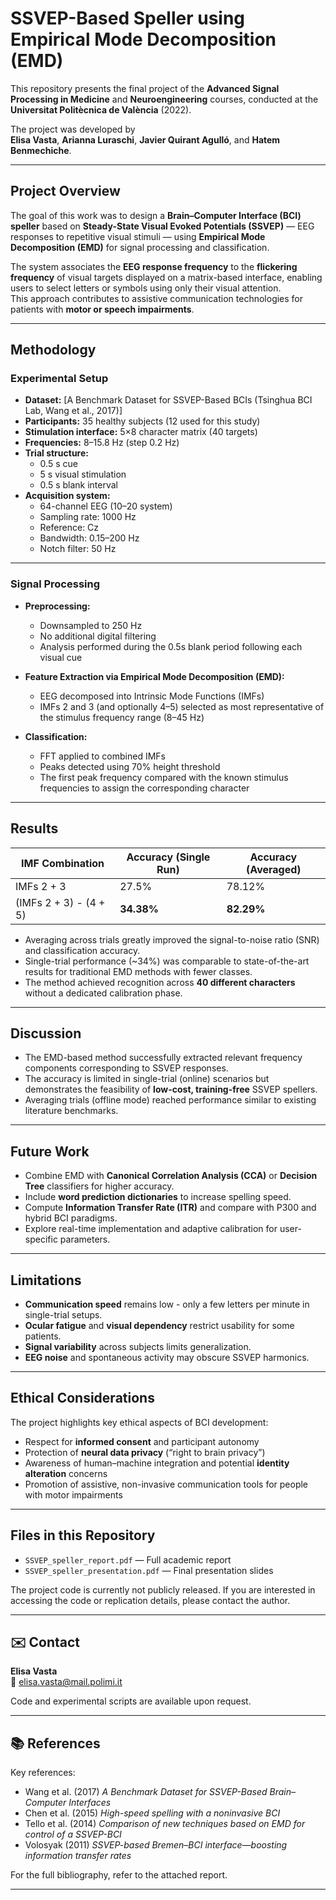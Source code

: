 # SSVEP-Based Speller using Empirical Mode Decomposition (EMD)

This repository presents the final project of the **Advanced Signal Processing in Medicine** and **Neuroengineering** courses, conducted at the **Universitat Politècnica de València** (2022).  

The project was developed by  
**Elisa Vasta**, **Arianna Luraschi**, **Javier Quirant Agulló**, and **Hatem Benmechiche**.

---

## Project Overview

The goal of this work was to design a **Brain–Computer Interface (BCI) speller** based on **Steady-State Visual Evoked Potentials (SSVEP)** — EEG responses to repetitive visual stimuli — using **Empirical Mode Decomposition (EMD)** for signal processing and classification.

The system associates the **EEG response frequency** to the **flickering frequency** of visual targets displayed on a matrix-based interface, enabling users to select letters or symbols using only their visual attention.  
This approach contributes to assistive communication technologies for patients with **motor or speech impairments**.

---

## Methodology

### Experimental Setup
- **Dataset:** [A Benchmark Dataset for SSVEP-Based BCIs (Tsinghua BCI Lab, Wang et al., 2017)]  
- **Participants:** 35 healthy subjects (12 used for this study)  
- **Stimulation interface:** 5×8 character matrix (40 targets)  
- **Frequencies:** 8–15.8 Hz (step 0.2 Hz)  
- **Trial structure:**
  - 0.5 s cue  
  - 5 s visual stimulation  
  - 0.5 s blank interval  
- **Acquisition system:**  
  - 64-channel EEG (10–20 system)  
  - Sampling rate: 1000 Hz  
  - Reference: Cz  
  - Bandwidth: 0.15–200 Hz  
  - Notch filter: 50 Hz  

---

### Signal Processing

- **Preprocessing:**  
  - Downsampled to 250 Hz  
  - No additional digital filtering  
  - Analysis performed during the 0.5s blank period following each visual cue  

- **Feature Extraction via Empirical Mode Decomposition (EMD):**  
  - EEG decomposed into Intrinsic Mode Functions (IMFs)  
  - IMFs 2 and 3 (and optionally 4–5) selected as most representative of the stimulus frequency range (8–45 Hz)  

- **Classification:**  
  - FFT applied to combined IMFs  
  - Peaks detected using 70% height threshold  
  - The first peak frequency compared with the known stimulus frequencies to assign the corresponding character  

---

## Results

| IMF Combination | Accuracy (Single Run) | Accuracy (Averaged) |
|------------------|-----------------------|----------------------|
| IMFs 2 + 3       | 27.5%                | 78.12%               |
| (IMFs 2 + 3) - (4 + 5) | **34.38%**        | **82.29%**           |

- Averaging across trials greatly improved the signal-to-noise ratio (SNR) and classification accuracy.  
- Single-trial performance (~34%) was comparable to state-of-the-art results for traditional EMD methods with fewer classes.  
- The method achieved recognition across **40 different characters** without a dedicated calibration phase.

---

## Discussion

- The EMD-based method successfully extracted relevant frequency components corresponding to SSVEP responses.  
- The accuracy is limited in single-trial (online) scenarios but demonstrates the feasibility of **low-cost, training-free** SSVEP spellers.  
- Averaging trials (offline mode) reached performance similar to existing literature benchmarks.

---

## Future Work

- Combine EMD with **Canonical Correlation Analysis (CCA)** or **Decision Tree** classifiers for higher accuracy.  
- Include **word prediction dictionaries** to increase spelling speed.  
- Compute **Information Transfer Rate (ITR)** and compare with P300 and hybrid BCI paradigms.  
- Explore real-time implementation and adaptive calibration for user-specific parameters.

---

## Limitations

- **Communication speed** remains low - only a few letters per minute in single-trial setups.  
- **Ocular fatigue** and **visual dependency** restrict usability for some patients.  
- **Signal variability** across subjects limits generalization.  
- **EEG noise** and spontaneous activity may obscure SSVEP harmonics.  

---

## Ethical Considerations

The project highlights key ethical aspects of BCI development:
- Respect for **informed consent** and participant autonomy  
- Protection of **neural data privacy** (“right to brain privacy”)  
- Awareness of human–machine integration and potential **identity alteration** concerns  
- Promotion of assistive, non-invasive communication tools for people with motor impairments  

---

## Files in this Repository

- `SSVEP_speller_report.pdf` — Full academic report  
- `SSVEP_speller_presentation.pdf` — Final presentation slides  

The project code is currently not publicly released.
If you are interested in accessing the code or replication details, please contact the author.

---

## ✉️ Contact

**Elisa Vasta**  
📧 elisa.vasta@mail.polimi.it  

Code and experimental scripts are available upon request.

---

## 📚 References

Key references:
- Wang et al. (2017) *A Benchmark Dataset for SSVEP-Based Brain–Computer Interfaces*  
- Chen et al. (2015) *High-speed spelling with a noninvasive BCI*  
- Tello et al. (2014) *Comparison of new techniques based on EMD for control of a SSVEP-BCI*  
- Volosyak (2011) *SSVEP-based Bremen–BCI interface—boosting information transfer rates*  

For the full bibliography, refer to the attached report.

---
